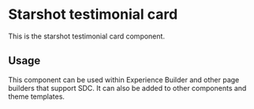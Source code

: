 
# Starshot testimonial card

This is the starshot testimonial card component.

## Usage

This component can be used within Experience Builder and other page builders
that support SDC. It can also be added to other components and theme templates.
